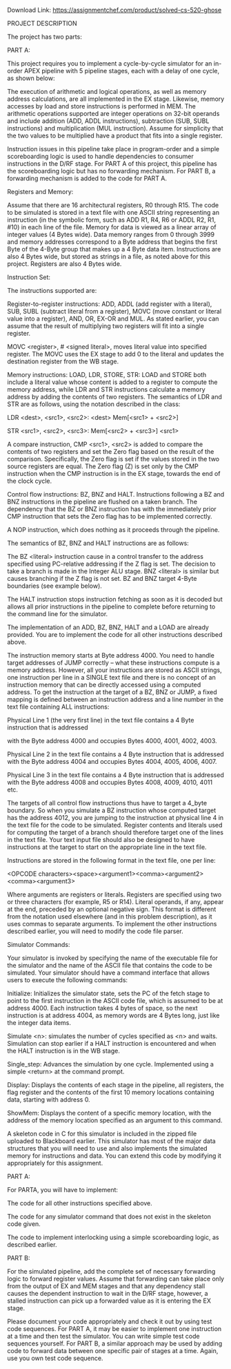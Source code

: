 Download Link: https://assignmentchef.com/product/solved-cs-520-ghose
<br>



PROJECT DESCRIPTION

The project has two parts:

PART A:

This project requires you to implement a cycle-by-cycle simulator for an in-order APEX pipeline with 5 pipeline stages, each with a delay of one cycle, as shown below:




The execution of arithmetic and logical operations, as well as memory address calculations, are all implemented in the EX stage.  Likewise, memory accesses by load and store instructions is performed in MEM.  The arithmetic operations supported are integer operations on 32-bit operands and include addition (ADD, ADDL instructions), subtraction (SUB, SUBL instructions) and multiplication (MUL instruction).  Assume for simplicity that the two values to be multiplied have a product that fits into a single register.

Instruction issues in this pipeline take place in program-order and a simple scoreboarding logic is used to handle dependencies to consumer instructions in the D/RF stage. For PART A of this project, this pipeline has the scoreboarding logic but has no forwarding mechanism.  For PART B, a forwarding mechanism is added to the code for PART A.




Registers and Memory:

Assume that there are 16 architectural registers, R0 through R15.  The code to be simulated is stored in a text file with one ASCII string representing an instruction (in the symbolic form, such as ADD R1, R4, R6 or ADDL R2, R1, #10) in each line of the file.  Memory for data is viewed as a linear array of integer values (4 Bytes wide).  Data memory ranges from 0 through 3999 and memory addresses correspond to a Byte address that begins the first Byte of the 4-Byte group that makes up a 4 Byte data item.  Instructions are also 4 Bytes wide, but stored as strings in a file, as noted above for this project.  Registers are also 4 Bytes wide.

Instruction Set:

The instructions supported are:

Register-to-register instructions: ADD, ADDL (add register with a literal), SUB, SUBL (subtract literal from a register), MOVC (move constant or literal value into a register), AND, OR, EX-OR and MUL.  As stated earlier, you can assume that the result of multiplying two registers will fit into a single register.

MOVC &lt;register&gt;, # &lt;signed literal&gt;, moves literal value into specified register.  The MOVC uses the EX stage to add 0 to the literal and updates the destination register from the WB stage.

Memory instructions: LOAD, LDR, STORE, STR: LOAD and STORE both include a literal value whose content is added to a register to compute the memory address, while LDR and STR instructions calculate a memory address by adding the contents of two registers.  The semantics of LDR and STR are as follows, using the notation described in the class:

LDR &lt;dest&gt;, &lt;src1&gt;, &lt;src2&gt;:  &lt;dest&gt;  Mem[&lt;src1&gt; + &lt;src2&gt;]

STR &lt;src1&gt;, &lt;src2&gt;, &lt;src3&gt;:  Mem[&lt;src2&gt; + &lt;src3&gt;]  &lt;src1&gt;

A compare instruction, CMP &lt;src1&gt;, &lt;src2&gt; is added to compare the contents of two registers and set the Zero flag based on the result of the comparison.  Specifically, the Zero flag is set if the values stored in the two source registers are equal.  The Zero flag (Z) is set only by the CMP instruction when the CMP instruction is in the EX stage, towards the end of the clock cycle.

Control flow instructions: BZ, BNZ and HALT.  Instructions following a BZ and BNZ instructions in the pipeline are flushed on a taken branch.  The dependency that the BZ or BNZ instruction has with the immediately prior CMP instruction that sets the Zero flag has to be implemented correctly.

A NOP instruction, which does nothing as it proceeds through the pipeline.

The semantics of BZ, BNZ and HALT instructions are as follows:

The BZ &lt;literal&gt; instruction cause in a control transfer to the address specified using PC-relative addressing if the Z flag is set.  The decision to take a branch is made in the Integer ALU stage.  BNZ &lt;literal&gt; is similar but causes branching if the Z flag is not set.  BZ and BNZ target 4-Byte boundaries (see example below).

The HALT instruction stops instruction fetching as soon as it is decoded but allows all prior instructions in the pipeline to complete before returning to the command line for the simulator.

The implementation of an ADD, BZ, BNZ, HALT and a LOAD are already provided.    You are to implement the code for all other instructions described above.

The instruction memory starts at Byte address 4000.  You need to handle target addresses of JUMP correctly – what these instructions compute is a memory address.  However, all your instructions are stored as ASCII strings, one instruction per line in a SINGLE text file and there is no concept of an instruction memory that can be directly accessed using a computed address.  To get the instruction at the target of a BZ, BNZ or JUMP, a fixed mapping is defined between an instruction address and a line number in the text file containing ALL instructions:

Physical Line 1 (the very first line) in the text file contains a 4 Byte instruction that is addressed

with the Byte address 4000 and occupies Bytes 4000, 4001, 4002, 4003.

Physical Line 2 in the text file contains a 4 Byte instruction that is addressed with the Byte address 4004 and occupies Bytes 4004, 4005, 4006, 4007.

Physical Line 3 in the text file contains a 4 Byte instruction that is addressed with the Byte address 4008 and occupies Bytes 4008, 4009, 4010, 4011 etc.

The targets of all control flow instructions thus have to target a 4_byte boundary. So when you simulate a BZ instruction whose computed target has the address 4012, you are jumping to the instruction at physical line 4 in the text file for the code to be simulated.  Register contents and literals used for computing the target of a branch should therefore target one of the lines in the text file.  Your text input file should also be designed to have instructions at the target to start on the appropriate line in the text file.

Instructions are stored in the following format in the text file, one per line:

&lt;OPCODE characters&gt;&lt;space&gt;&lt;argument1&gt;&lt;comma&gt;&lt;argument2&gt; &lt;comma&gt;&lt;argument3&gt;

Where arguments are registers or literals.  Registers are specified using two or three characters (for example, R5 or R14).  Literal operands, if any, appear at the end, preceded by an optional negative sign.  This format is different from the notation used elsewhere (and in this problem description), as it uses commas to separate arguments.  To implement the other instructions described earlier, you will need to modify the code file parser.

Simulator Commands:

Your simulator is invoked by specifying the name of the executable file for the simulator and the name of the ASCII file that contains the code to be simulated.  Your simulator should have a command interface that allows users to execute the following commands:

Initialize: Initializes the simulator state, sets the PC of the fetch stage to point to the first instruction in the ASCII code file, which is assumed to be at address 4000.  Each instruction takes 4 bytes of space, so the next instruction is at address 4004, as memory words are 4 Bytes long, just like the integer data items.

Simulate &lt;n&gt;: simulates the number of cycles specified as &lt;n&gt; and waits.  Simulation can stop earlier if a HALT instruction is encountered and when the HALT instruction is in the WB stage.

Single_step: Advances the simulation by one cycle.  Implemented using a simple &lt;return&gt; at the command prompt.

Display: Displays the contents of each stage in the pipeline, all registers, the flag register and the contents of the first 10 memory locations containing data, starting with address 0.

ShowMem: Displays the content of a specific memory location, with the address of the memory location specified as an argument to this command.

A skeleton code in C for this simulator is included in the zipped file uploaded to Blackboard earlier.  This simulator has most of the major data structures that you will need to use and also implements the simulated memory for instructions and data.  You can extend this code by modifying it appropriately for this assignment.




PART A:

For PARTA, you will have to implement:

The code for all other instructions specified above.

The code for any simulator command that does not exist in the skeleton code given.

The code to implement interlocking using a simple scoreboarding logic, as described earlier.




PART B:

For the simulated pipeline, add the complete set of necessary forwarding logic to forward register values.  Assume that forwarding can take place only from the output of EX and MEM stages and that any dependency stall causes the dependent instruction to wait in the D/RF stage, however, a stalled instruction can pick up a forwarded value as it is entering the EX stage.

Please document your code appropriately and check it out by using test code sequences.  For PART A, it may be easier to implement one instruction at a time and then test the simulator.  You can write simple test code sequences yourself.  For PART B, a similar approach may be used by adding code to forward data between one specific pair of stages at a time.  Again, use you own test code sequence.